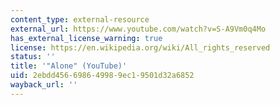 ```yaml
---
content_type: external-resource
external_url: https://www.youtube.com/watch?v=S-A9Vm0q4Mo
has_external_license_warning: true
license: https://en.wikipedia.org/wiki/All_rights_reserved
status: ''
title: '"Alone" (YouTube)'
uid: 2ebdd456-6986-4998-9ec1-9501d32a6852
wayback_url: ''
---
```

